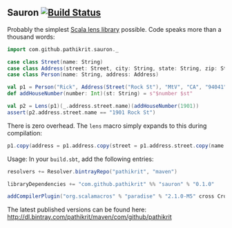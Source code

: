 Sauron [![Build Status](https://travis-ci.org/pathikrit/sauron.png?branch=master)](http://travis-ci.org/pathikrit/sauron)
--------

Probably the simplest [Scala lens library](http://stackoverflow.com/questions/3900307/cleaner-way-to-update-nested-structures) possible.
Code speaks more than a thousand words:

```scala
import com.github.pathikrit.sauron._

case class Street(name: String)
case class Address(street: Street, city: String, state: String, zip: String, country: String)
case class Person(name: String, address: Address)

val p1 = Person("Rick", Address(Street("Rock St"), "MtV", "CA", "94041", "USA"))
def addHouseNumber(number: Int)(st: String) = s"$number $st"

val p2 = Lens(p1)(_.address.street.name)(addHouseNumber(1901))
assert(p2.address.street.name == "1901 Rock St")
```

There is zero overhead. The `lens` macro simply expands to this during compilation:
```scala
p1.copy(address = p1.address.copy(street = p1.address.street.copy(name = addHouseNumber(1901)(p1.address.street.name))))
```

Usage: In your `build.sbt`, add the following entries:

```scala
resolvers += Resolver.bintrayRepo("pathikrit", "maven")

libraryDependencies += "com.github.pathikrit" %% "sauron" % "0.1.0"

addCompilerPlugin("org.scalamacros" % "paradise" % "2.1.0-M5" cross CrossVersion.full)
```

The latest published versions can be found here:
http://dl.bintray.com/pathikrit/maven/com/github/pathikrit
